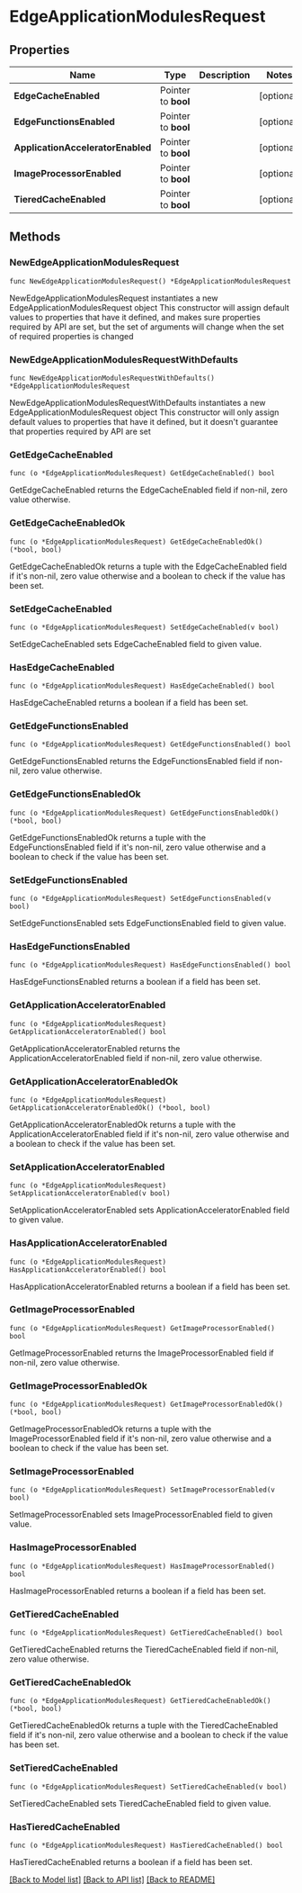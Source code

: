 # EdgeApplicationModulesRequest

## Properties

Name | Type | Description | Notes
------------ | ------------- | ------------- | -------------
**EdgeCacheEnabled** | Pointer to **bool** |  | [optional] 
**EdgeFunctionsEnabled** | Pointer to **bool** |  | [optional] 
**ApplicationAcceleratorEnabled** | Pointer to **bool** |  | [optional] 
**ImageProcessorEnabled** | Pointer to **bool** |  | [optional] 
**TieredCacheEnabled** | Pointer to **bool** |  | [optional] 

## Methods

### NewEdgeApplicationModulesRequest

`func NewEdgeApplicationModulesRequest() *EdgeApplicationModulesRequest`

NewEdgeApplicationModulesRequest instantiates a new EdgeApplicationModulesRequest object
This constructor will assign default values to properties that have it defined,
and makes sure properties required by API are set, but the set of arguments
will change when the set of required properties is changed

### NewEdgeApplicationModulesRequestWithDefaults

`func NewEdgeApplicationModulesRequestWithDefaults() *EdgeApplicationModulesRequest`

NewEdgeApplicationModulesRequestWithDefaults instantiates a new EdgeApplicationModulesRequest object
This constructor will only assign default values to properties that have it defined,
but it doesn't guarantee that properties required by API are set

### GetEdgeCacheEnabled

`func (o *EdgeApplicationModulesRequest) GetEdgeCacheEnabled() bool`

GetEdgeCacheEnabled returns the EdgeCacheEnabled field if non-nil, zero value otherwise.

### GetEdgeCacheEnabledOk

`func (o *EdgeApplicationModulesRequest) GetEdgeCacheEnabledOk() (*bool, bool)`

GetEdgeCacheEnabledOk returns a tuple with the EdgeCacheEnabled field if it's non-nil, zero value otherwise
and a boolean to check if the value has been set.

### SetEdgeCacheEnabled

`func (o *EdgeApplicationModulesRequest) SetEdgeCacheEnabled(v bool)`

SetEdgeCacheEnabled sets EdgeCacheEnabled field to given value.

### HasEdgeCacheEnabled

`func (o *EdgeApplicationModulesRequest) HasEdgeCacheEnabled() bool`

HasEdgeCacheEnabled returns a boolean if a field has been set.

### GetEdgeFunctionsEnabled

`func (o *EdgeApplicationModulesRequest) GetEdgeFunctionsEnabled() bool`

GetEdgeFunctionsEnabled returns the EdgeFunctionsEnabled field if non-nil, zero value otherwise.

### GetEdgeFunctionsEnabledOk

`func (o *EdgeApplicationModulesRequest) GetEdgeFunctionsEnabledOk() (*bool, bool)`

GetEdgeFunctionsEnabledOk returns a tuple with the EdgeFunctionsEnabled field if it's non-nil, zero value otherwise
and a boolean to check if the value has been set.

### SetEdgeFunctionsEnabled

`func (o *EdgeApplicationModulesRequest) SetEdgeFunctionsEnabled(v bool)`

SetEdgeFunctionsEnabled sets EdgeFunctionsEnabled field to given value.

### HasEdgeFunctionsEnabled

`func (o *EdgeApplicationModulesRequest) HasEdgeFunctionsEnabled() bool`

HasEdgeFunctionsEnabled returns a boolean if a field has been set.

### GetApplicationAcceleratorEnabled

`func (o *EdgeApplicationModulesRequest) GetApplicationAcceleratorEnabled() bool`

GetApplicationAcceleratorEnabled returns the ApplicationAcceleratorEnabled field if non-nil, zero value otherwise.

### GetApplicationAcceleratorEnabledOk

`func (o *EdgeApplicationModulesRequest) GetApplicationAcceleratorEnabledOk() (*bool, bool)`

GetApplicationAcceleratorEnabledOk returns a tuple with the ApplicationAcceleratorEnabled field if it's non-nil, zero value otherwise
and a boolean to check if the value has been set.

### SetApplicationAcceleratorEnabled

`func (o *EdgeApplicationModulesRequest) SetApplicationAcceleratorEnabled(v bool)`

SetApplicationAcceleratorEnabled sets ApplicationAcceleratorEnabled field to given value.

### HasApplicationAcceleratorEnabled

`func (o *EdgeApplicationModulesRequest) HasApplicationAcceleratorEnabled() bool`

HasApplicationAcceleratorEnabled returns a boolean if a field has been set.

### GetImageProcessorEnabled

`func (o *EdgeApplicationModulesRequest) GetImageProcessorEnabled() bool`

GetImageProcessorEnabled returns the ImageProcessorEnabled field if non-nil, zero value otherwise.

### GetImageProcessorEnabledOk

`func (o *EdgeApplicationModulesRequest) GetImageProcessorEnabledOk() (*bool, bool)`

GetImageProcessorEnabledOk returns a tuple with the ImageProcessorEnabled field if it's non-nil, zero value otherwise
and a boolean to check if the value has been set.

### SetImageProcessorEnabled

`func (o *EdgeApplicationModulesRequest) SetImageProcessorEnabled(v bool)`

SetImageProcessorEnabled sets ImageProcessorEnabled field to given value.

### HasImageProcessorEnabled

`func (o *EdgeApplicationModulesRequest) HasImageProcessorEnabled() bool`

HasImageProcessorEnabled returns a boolean if a field has been set.

### GetTieredCacheEnabled

`func (o *EdgeApplicationModulesRequest) GetTieredCacheEnabled() bool`

GetTieredCacheEnabled returns the TieredCacheEnabled field if non-nil, zero value otherwise.

### GetTieredCacheEnabledOk

`func (o *EdgeApplicationModulesRequest) GetTieredCacheEnabledOk() (*bool, bool)`

GetTieredCacheEnabledOk returns a tuple with the TieredCacheEnabled field if it's non-nil, zero value otherwise
and a boolean to check if the value has been set.

### SetTieredCacheEnabled

`func (o *EdgeApplicationModulesRequest) SetTieredCacheEnabled(v bool)`

SetTieredCacheEnabled sets TieredCacheEnabled field to given value.

### HasTieredCacheEnabled

`func (o *EdgeApplicationModulesRequest) HasTieredCacheEnabled() bool`

HasTieredCacheEnabled returns a boolean if a field has been set.


[[Back to Model list]](../README.md#documentation-for-models) [[Back to API list]](../README.md#documentation-for-api-endpoints) [[Back to README]](../README.md)



